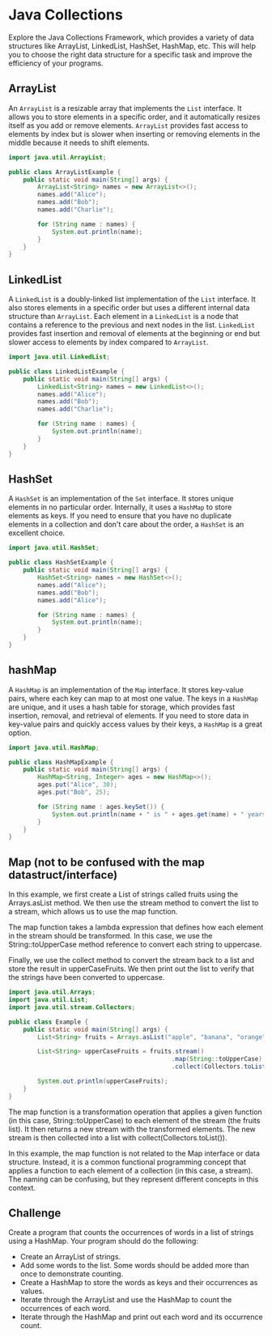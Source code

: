 # Java Collections

Explore the Java Collections Framework, which provides a variety of data structures like ArrayList, LinkedList, HashSet, HashMap, etc. This will help you to choose the right data structure for a specific task and improve the efficiency of your programs.

## ArrayList

An `ArrayList` is a resizable array that implements the `List` interface. It allows you to store elements in a specific order, and it automatically resizes itself as you add or remove elements. `ArrayList` provides fast access to elements by index but is slower when inserting or removing elements in the middle because it needs to shift elements.



```java
import java.util.ArrayList;

public class ArrayListExample {
    public static void main(String[] args) {
        ArrayList<String> names = new ArrayList<>();
        names.add("Alice");
        names.add("Bob");
        names.add("Charlie");

        for (String name : names) {
            System.out.println(name);
        }
    }
}
```  


## LinkedList

A `LinkedList` is a doubly-linked list implementation of the `List` interface. It also stores elements in a specific order but uses a different internal data structure than `ArrayList`. Each element in a `LinkedList` is a node that contains a reference to the previous and next nodes in the list. `LinkedList` provides fast insertion and removal of elements at the beginning or end but slower access to elements by index compared to `ArrayList`.


```java
import java.util.LinkedList;

public class LinkedListExample {
    public static void main(String[] args) {
        LinkedList<String> names = new LinkedList<>();
        names.add("Alice");
        names.add("Bob");
        names.add("Charlie");

        for (String name : names) {
            System.out.println(name);
        }
    }
}

```

## HashSet 

A `HashSet` is an implementation of the `Set` interface. It stores unique elements in no particular order. Internally, it uses a `HashMap` to store elements as keys. If you need to ensure that you have no duplicate elements in a collection and don't care about the order, a `HashSet` is an excellent choice.

```java
import java.util.HashSet;

public class HashSetExample {
    public static void main(String[] args) {
        HashSet<String> names = new HashSet<>();
        names.add("Alice");
        names.add("Bob");
        names.add("Alice");

        for (String name : names) {
            System.out.println(name);
        }
    }
}
```

## hashMap

A `HashMap` is an implementation of the `Map` interface. It stores key-value pairs, where each key can map to at most one value. The keys in a `HashMap` are unique, and it uses a hash table for storage, which provides fast insertion, removal, and retrieval of elements. If you need to store data in key-value pairs and quickly access values by their keys, a `HashMap` is a great option.



```java
import java.util.HashMap;

public class HashMapExample {
    public static void main(String[] args) {
        HashMap<String, Integer> ages = new HashMap<>();
        ages.put("Alice", 30);
        ages.put("Bob", 25);

        for (String name : ages.keySet()) {
            System.out.println(name + " is " + ages.get(name) + " years old.");
        }
    }
}

```


## Map (not to be confused with the map datastruct/interface)

In this example, we first create a List of strings called fruits using the Arrays.asList method. We then use the stream method to convert the list to a stream, which allows us to use the map function.

The map function takes a lambda expression that defines how each element in the stream should be transformed. In this case, we use the String::toUpperCase method reference to convert each string to uppercase.

Finally, we use the collect method to convert the stream back to a list and store the result in upperCaseFruits. We then print out the list to verify that the strings have been converted to uppercase.

```java
import java.util.Arrays;
import java.util.List;
import java.util.stream.Collectors;

public class Example {
    public static void main(String[] args) {
        List<String> fruits = Arrays.asList("apple", "banana", "orange", "kiwi");

        List<String> upperCaseFruits = fruits.stream()
                                             .map(String::toUpperCase)
                                             .collect(Collectors.toList());

        System.out.println(upperCaseFruits);
    }
}

```

The map function is a transformation operation that applies a given function (in this case, String::toUpperCase) to each element of the stream (the fruits list). It then returns a new stream with the transformed elements. The new stream is then collected into a list with collect(Collectors.toList()).

In this example, the map function is not related to the Map interface or data structure. Instead, it is a common functional programming concept that applies a function to each element of a collection (in this case, a stream). The naming can be confusing, but they represent different concepts in this context.

## Challenge 

Create a program that counts the occurrences of words in a list of strings using a HashMap. Your program should do the following:

- Create an ArrayList of strings.
- Add some words to the list. Some words should be added more than once to demonstrate counting.
- Create a HashMap to store the words as keys and their occurrences as values.
- Iterate through the ArrayList and use the HashMap to count the occurrences of each word.
- Iterate through the HashMap and print out each word and its occurrence count.
